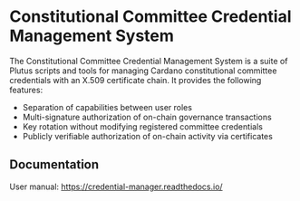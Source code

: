 # Constitutional Committee Credential Management System

The Constitutional Committee Credential Management System is a suite of Plutus
scripts and tools for managing Cardano constitutional committee credentials
with an X.509 certificate chain. It provides the following features:

* Separation of capabilities between user roles
* Multi-signature authorization of on-chain governance transactions
* Key rotation without modifying registered committee credentials
* Publicly verifiable authorization of on-chain activity via certificates

## Documentation

User manual: <a href="https://credential-manager.readthedocs.io/" target="_blank">https://credential-manager.readthedocs.io/</a>

